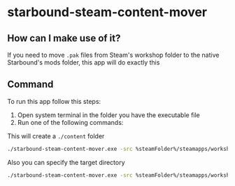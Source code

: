 # starbound-steam-content-mover

## How can I make use of it?

If you need to move `.pak` files from Steam's workshop folder to the native Starbound's mods folder, this app will do exactly this

## Command

To run this app follow this steps:

1. Open system terminal in the folder you have the executable file
2. Run one of the following commands:

This will create a `./content` folder

```bash
./starbound-steam-content-mover.exe -src %steamFolder%/steamapps/workshop/content/211820
```

Also you can specify the target directory

```bash
./starbound-steam-content-mover.exe -src %steamFolder%/steamapps/workshop/content/211820 -%userprofile%/Downloads
```
